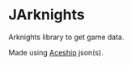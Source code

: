 # JArknights
Arknights library to get game data.

Made using [Aceship](https://github.com/Aceship/AN-EN-Tags) json(s).
